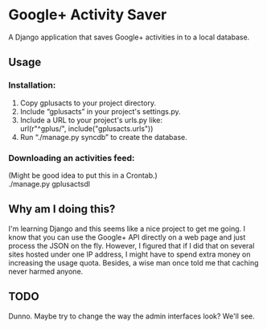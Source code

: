 # Google+ Activity Saver

A Django application that saves Google+ activities in to a local database.

## Usage
### Installation:
1. Copy gplusacts to your project directory.
2. Include “gplusacts” in your project's settings.py.
3. Include a URL to your project's urls.py like:  
url(r"^gplus/", include("gplusacts.urls"))
4. Run “./manage.py syncdb” to create the database.

### Downloading an activities feed:
(Might be good idea to put this in a Crontab.)  
./manage.py gplusactsdl <profile id> <api key>

## Why am I doing this?
I'm learning Django and this seems like a nice project to get me going. I know that you can use the Google+ API directly on a web page and just process the JSON on the fly. However, I figured that if I did that on several sites hosted under one IP address, I might have to spend extra money on increasing the usage quota. Besides, a wise man once told me that caching never harmed anyone.

## TODO
Dunno. Maybe try to change the way the admin interfaces look? We'll see.

